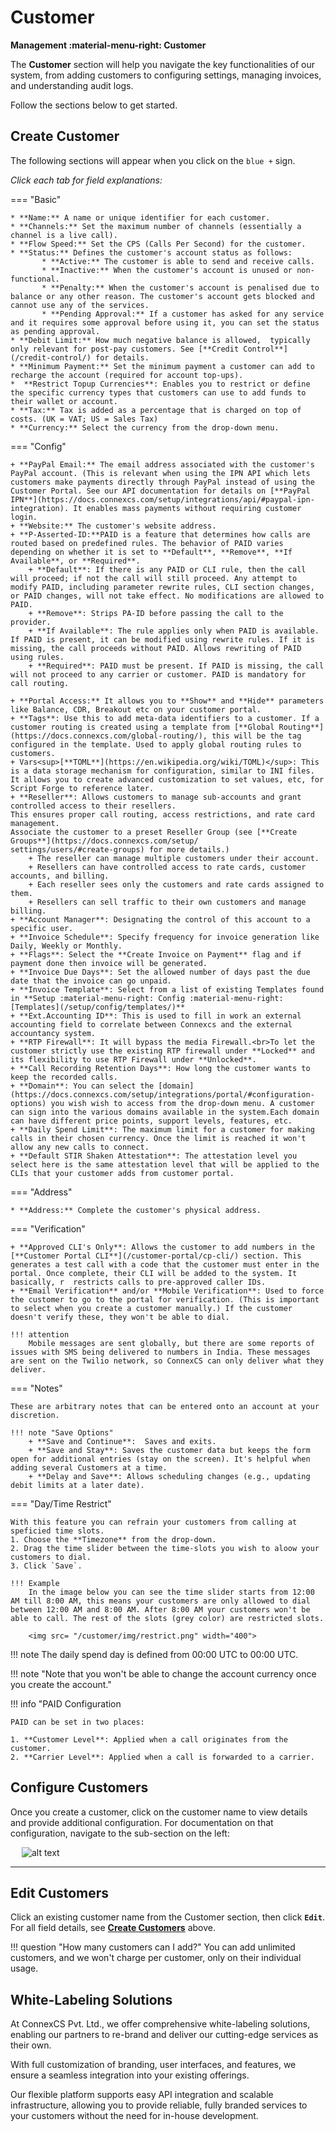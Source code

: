 # Customer

**Management :material-menu-right: Customer**

The **Customer**  section will help you navigate the key functionalities of our system, from adding customers to configuring settings, managing invoices, and understanding audit logs.

Follow the sections below to get started.

## Create Customer

The following sections will appear when you click on the `blue +` sign.

*Click each tab for field explanations:*

=== "Basic"

    * **Name:** A name or unique identifier for each customer.
    * **Channels:** Set the maximum number of channels (essentially a channel is a live call). 
    * **Flow Speed:** Set the CPS (Calls Per Second) for the customer.
    * **Status:** Defines the customer's account status as follows:
           * **Active:** The customer is able to send and receive calls.
           * **Inactive:** When the customer's account is unused or non-functional.
           * **Penalty:** When the customer's account is penalised due to balance or any other reason. The customer's account gets blocked and cannot use any of the services.
           * **Pending Approval:** If a customer has asked for any service and it requires some approval before using it, you can set the status as pending approval.
    * **Debit Limit:** How much negative balance is allowed,  typically only relevant for post-pay customers. See [**Credit Control**](/credit-control/) for details. 
    * **Minimum Payment:** Set the minimum payment a customer can add to recharge the account (required for account top-ups). 
    *  **Restrict Topup Currencies**: Enables you to restrict or define the specific currency types that customers can use to add funds to their wallet or account.
    * **Tax:** Tax is added as a percentage that is charged on top of costs. (UK = VAT; US = Sales Tax)
    * **Currency:** Select the currency from the drop-down menu.

=== "Config"

    + **PayPal Email:** The email address associated with the customer's PayPal account. (This is relevant when using the IPN API which lets customers make payments directly through PayPal instead of using the Customer Portal. See our API documentation for details on [**PayPal IPN**](https://docs.connexcs.com/setup/integrations/api/#paypal-ipn-integration). It enables mass payments without requiring customer login.
    + **Website:** The customer's website address.
    + **P-Asserted-ID:**PAID is a feature that determines how calls are routed based on predefined rules. The behavior of PAID varies depending on whether it is set to **Default**, **Remove**, **If Available**, or **Required**.
        + **Default**: If there is any PAID or CLI rule, then the call will proceed; if not the call will still proceed. Any attempt to modify PAID, including parameter rewrite rules, CLI section changes, or PAID changes, will not take effect. No modifications are allowed to PAID.
        + **Remove**: Strips PA-ID before passing the call to the provider.
        + **If Available**: The rule applies only when PAID is available. If PAID is present, it can be modified using rewrite rules. If it is missing, the call proceeds without PAID. Allows rewriting of PAID using rules.
        + **Required**: PAID must be present. If PAID is missing, the call will not proceed to any carrier or customer. PAID is mandatory for call routing.

    + **Portal Access:** It allows you to **Show** and **Hide** parameters like Balance, CDR, Breakout etc on your customer portal. 
    + **Tags**: Use this to add meta-data identifiers to a customer. If a customer routing is created using a template from [**Global Routing**](https://docs.connexcs.com/global-routing/), this will be the tag configured in the template. Used to apply global routing rules to customers.
    + Vars<sup>[**TOML**](https://en.wikipedia.org/wiki/TOML)</sup>: This is a data storage mechanism for configuration, similar to INI files. It allows you to create advanced customization to set values, etc, for Script Forge to reference later. 
    + **Reseller**: Allows customers to manage sub-accounts and grant controlled access to their resellers.
    This ensures proper call routing, access restrictions, and rate card management.
    Associate the customer to a preset Reseller Group (see [**Create Groups**](https://docs.connexcs.com/setup/
    settings/users/#create-groups) for more details.)
        + The reseller can manage multiple customers under their account.
        + Resellers can have controlled access to rate cards, customer accounts, and billing.
        + Each reseller sees only the customers and rate cards assigned to them.
        + Resellers can sell traffic to their own customers and manage billing.
    + **Account Manager**: Designating the control of this account to a specific user.
    + **Invoice Schedule**: Specify frequency for invoice generation like Daily, Weekly or Monthly.
    + **Flags**: Select the **Create Invoice on Payment** flag and if payment done then invoice will be generated.
    + **Invoice Due Days**: Set the allowed number of days past the due date that the invoice can go unpaid. 
    + **Invoice Template**: Select from a list of existing Templates found in **Setup :material-menu-right: Config :material-menu-right: [Templates](/setup/config/templates/)**
    + **Ext.Accounting ID**: This is used to fill in work an external accounting field to correlate between Connexcs and the external accountancy system.
    + **RTP Firewall**: It will bypass the media Firewall.<br>To let the customer strictly use the existing RTP firewall under **Locked** and its flexibility to use RTP Firewall under **Unlocked**.
    + **Call Recording Retention Days**: How long the customer wants to keep the recorded calls.
    + **Domain**: You can select the [domain](https://docs.connexcs.com/setup/integrations/portal/#configuration-options) you wish wish to access from the drop-down menu. A customer can sign into the various domains available in the system.Each domain can have different price points, support levels, features, etc.
    + **Daily Spend Limit**: The maximum limit for a customer for making calls in their chosen currency. Once the limit is reached it won't allow any new calls to connect.
    + **Default STIR Shaken Attestation**: The attestation level you select here is the same attestation level that will be applied to the CLIs that your customer adds from customer portal.

=== "Address"

    * **Address:** Complete the customer's physical address.

=== "Verification"

    + **Approved CLI's Only**: Allows the customer to add numbers in the [**Customer Portal CLI**](/customer-portal/cp-cli/) section. This generates a test call with a code that the customer must enter in the portal. Once complete, their CLI will be added to the system. It basically, r  restricts calls to pre-approved caller IDs.
    + **Email Verification** and/or **Mobile Verification**: Used to force the customer to go to the portal for verification. (This is important to select when you create a customer manually.) If the customer doesn't verify these, they won't be able to dial. 

    !!! attention
        Mobile messages are sent globally, but there are some reports of issues with SMS being delivered to numbers in India. These messages are sent on the Twilio network, so ConnexCS can only deliver what they deliver.

=== "Notes"

    These are arbitrary notes that can be entered onto an account at your discretion. 

    !!! note "Save Options"
        + **Save and Continue**:  Saves and exits.
        + **Save and Stay**: Saves the customer data but keeps the form open for additional entries (stay on the screen). It's helpful when adding several Customers at a time.
        + **Delay and Save**: Allows scheduling changes (e.g., updating debit limits at a later date).

=== "Day/Time Restrict"

    With this feature you can refrain your customers from calling at speficied time slots.
    1. Choose the **Timezone** from the drop-down.
    2. Drag the time slider between the time-slots you wish to aloow your customers to dial.
    3. Click `Save`.

    !!! Example
        In the image below you can see the time slider starts from 12:00 AM till 8:00 AM, this means your customers are only allowed to dial between 12:00 AM and 8:00 AM. After 8:00 AM your customers won't be able to call. The rest of the slots (grey color) are restricted slots.

        <img src= "/customer/img/restrict.png" width="400">

!!! note
    The daily spend day is defined from 00:00 UTC to 00:00 UTC.

!!! note "Note that you won't be able to change the account currency once you create the account."

!!! info "PAID Configuration

    PAID can be set in two places:

    1. **Customer Level**: Applied when a call originates from the customer.
    2. **Carrier Level**: Applied when a call is forwarded to a carrier.

## Configure Customers

Once you create a customer, click on the customer name to view details and provide additional configuration. For documentation on that configuration, navigate to the sub-section on the left:

&emsp; ![alt text][customersubs]

___

## Edit Customers

Click an existing customer name from the Customer section, then click **`Edit`**. For all field details, see **[Create Customers](https://docs.connexcs.com/customer/customer/#create-customer)** above.

!!! question "How many customers can I add?"
    You can add unlimited customers, and we won't charge per customer, only on their individual usage.

## White-Labeling Solutions

At ConnexCS Pvt. Ltd., we offer comprehensive white-labeling solutions, enabling our partners to re-brand and deliver our cutting-edge services as their own.

With full customization of branding, user interfaces, and features, we ensure a seamless integration into your existing offerings.

Our flexible platform supports easy API integration and scalable infrastructure, allowing you to provide reliable, fully branded services to your customers without the need for in-house development.

[customer-status]: /customer/img/39.png "Customer Status"
[customersubs]: /customer/img/customersubs.png "Customer Sub-Sections"